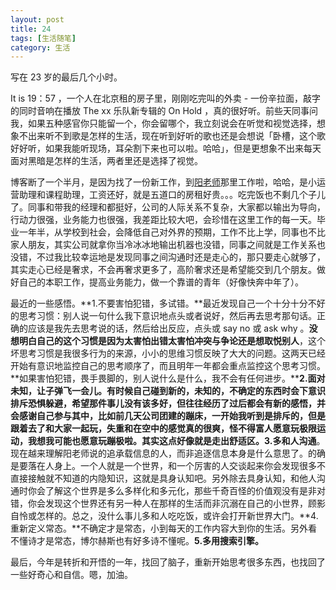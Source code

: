 ```yaml
---
layout: post
title: 24 
tags: [生活随笔]
category: 生活
---
```


写在 23 岁的最后几个小时。

It is 19：57 ，一个人在北京租的房子里，刚刚吃完叫的外卖 - 一份辛拉面，敲字的同时音响在播放 The xx 乐队新专辑的  On Hold ，真的很好听。前些天同事问我，如果五种感官你只能留一个，你会留哪个，我立刻说会在听觉和视觉选择，想象不出来听不到歌是怎样的生活，现在听到好听的歌也还是会想说「卧槽，这个歌好好听，如果我能听现场，耳朵割下来也可以啦。哈哈」，但是更想象不出来每天面对黑暗是怎样的生活，两者里还是选择了视觉。

博客断了一个半月，是因为找了一份新工作，到[阳老师](http://www.yangzhiping.com/)那里工作啦，哈哈，是小运营助理和课程助理，工资还好，就是五道口的房租好贵。。。吃完饭也不剩几个子儿了。同事和带我的经理和都挺好，公司的人际关系不复杂，大家都以输出为导向，行动力很强，业务能力也很强，我差距比较大吧，会珍惜在这里工作的每一天。毕业一年半，从学校到社会，会降低自己对外界的预期，工作不比上学，同事也不比家人朋友，其实公司就拿你当冷冰冰地输出机器也没错，同事之间就是工作关系也没错，不过我比较幸运地是发现同事之间沟通时还是走心的，那只要走心就够了，其实走心已经是奢求，不会再奢求更多了，高阶奢求还是希望能交到几个朋友。做好自己的本职工作，提高业务能力，做一个靠谱的青年（好像快奔中年了）。

最近的一些感悟。**1.不要害怕犯错，多试错。**最近发现自己一个十分十分不好的思考习惯：别人说一句什么我下意识地点头或者说好，然后再去思考那句话。正确的应该是我先去思考说的话，然后给出反应，点头或 say no 或 ask why 。**没想明白自己的这个习惯是因为太害怕出错太害怕冲突与争论还是想取悦别人**，这个坏思考习惯是我很多行为的来源，小小的思维习惯反映了大大的问题。这两天已经开始有意识地监控自己的思考顺序了，而且明年一年都会重点监控这个思考习惯。**如果害怕犯错，畏手畏脚的，别人说什么是什么，我不会有任何进步。****2.面对未知，让子弹飞一会儿。**有时候自己碰到新的，未知的，不确定的东西时会下意识排斥恐惧躲避，希望那件事儿没有该多好，但往往经历了过后都会有新的感悟，并会感谢自己参与其中，比如前几天公司团建的蹦床，一开始我听到是排斥的，但是跟着去了和大家一起玩，失重和在空中的感觉真的很爽，怪不得富人愿意玩极限运动，我想我可能也愿意玩蹦极啦**。其实这点好像就是走出舒适区。3.多和人沟通**。现在越来理解阳老师说的追承载信息的人，而非追逐信息本身是什么意思了。的确是要落在人身上。一个人就是一个世界，和一个厉害的人交谈起来你会发现很多不直接接触就不知道的内隐知识，这就是具身认知吧。另外除去具身认知，和他人沟通时你会了解这个世界是多么多样化和多元化，那些千奇百怪的价值观没有是非对错，你会发现这个世界还有另一种人在那样的生活而非沉溺在自己的小世界，顾影自怜或怎样的。总之，没什么事儿多和人吃吃饭，或许会打开新世界大门。**4.重新定义常态。**不确定才是常态，小到每天的工作内容大到你的生活。另外看不懂诗才是常态，博尔赫斯也有好多诗不懂呢。**5.多用搜索引擎。**

最后，今年是转折和开悟的一年，找回了脑子，重新开始思考很多东西，也找回了一些好奇心和自信。嗯，加油。





